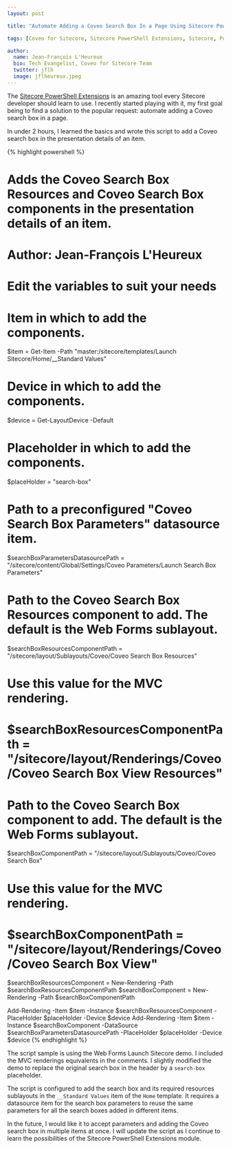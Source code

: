```yaml
---
layout: post

title: "Automate Adding a Coveo Search Box In a Page Using Sitecore PowerShell Extensions"

tags: [Coveo for Sitecore, Sitecore PowerShell Extensions, Sitecore, PowerShell]

author:
  name: Jean-François L'Heureux
  bio: Tech Evangelist, Coveo for Sitecore Team
  twitter: jflh
  image: jflheureux.jpeg
---
```


The [Sitecore PowerShell Extensions](https://marketplace.sitecore.net/en/Modules/Sitecore_PowerShell_console.aspx) is an amazing tool every Sitecore developer should learn to use. I recently started playing with it, my first goal being to find a solution to the popular request: automate adding a Coveo search box in a page.

<!-- more -->

In under 2 hours, I learned the basics and wrote this script to add a Coveo search box in the presentation details of an item.

{% highlight powershell %}
# Adds the Coveo Search Box Resources and Coveo Search Box components in the presentation details of an item.
# Author: Jean-François L'Heureux

#  Edit the variables to suit your needs

# Item in which to add the components.
$item = Get-Item -Path "master:/sitecore/templates/Launch Sitecore/Home/__Standard Values"
# Device in which to add the components.
$device = Get-LayoutDevice -Default
# Placeholder in which to add the components.
$placeHolder = "search-box"
# Path to a preconfigured "Coveo Search Box Parameters" datasource item.
$searchBoxParametersDatasourcePath = "/sitecore/content/Global/Settings/Coveo Parameters/Launch Search Box Parameters"

# Path to the Coveo Search Box Resources component to add. The default is the Web Forms sublayout.
$searchBoxResourcesComponentPath = "/sitecore/layout/Sublayouts/Coveo/Coveo Search Box Resources"
# Use this value for the MVC rendering.
# $searchBoxResourcesComponentPath = "/sitecore/layout/Renderings/Coveo/Coveo Search Box View Resources"

# Path to the Coveo Search Box component to add. The default is the Web Forms sublayout.
$searchBoxComponentPath = "/sitecore/layout/Sublayouts/Coveo/Coveo Search Box"
# Use this value for the MVC rendering.
# $searchBoxComponentPath = "/sitecore/layout/Renderings/Coveo/Coveo Search Box View"

$searchBoxResourcesComponent = New-Rendering -Path $searchBoxResourcesComponentPath
$searchBoxComponent = New-Rendering -Path $searchBoxComponentPath

Add-Rendering -Item $item -Instance $searchBoxResourcesComponent -PlaceHolder $placeHolder -Device $device
Add-Rendering -Item $item -Instance $searchBoxComponent -DataSource $searchBoxParametersDatasourcePath -PlaceHolder $placeHolder -Device $device
{% endhighlight %}

The script sample is using the Web Forms Launch Sitecore demo. I included the MVC renderings equivalents in the comments. I slightly modified the demo to replace the original search box in the header by a `search-box` placeholder.

The script is configured to add the search box and its required resources sublayouts in the `__Standard Values` item of the `Home` template. It requires a datasource item for the search box parameters to reuse the same parameters for all the search boxes added in different items.

In the future, I would like it to accept parameters and adding the Coveo search box in multiple items at once. I will update the script as I continue to learn the possibilities of the Sitecore PowerShell Extensions module.